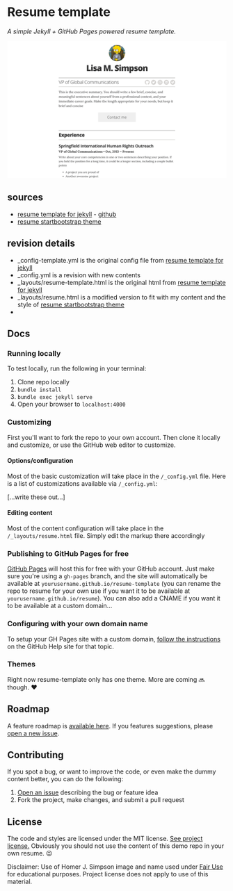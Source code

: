 # Resume template

*A simple Jekyll + GitHub Pages powered resume template.*

![img](images/screenshot.png)

## sources

* [resume template for jekyll](http://resume-template.joelglovier.com) - [github](https://github.com/jglovier/resume-template)
* [resume startbootstrap theme](https://startbootstrap.com/template-overviews/resume/)


## revision details

* _config-template.yml is the original config file from [resume template for jekyll](http://resume-template.joelglovier.com)
* _config.yml is a revision with new contents
* _layouts/resume-template.html is the original html from [resume template for jekyll](http://resume-template.joelglovier.com)
* _layouts/resume.html is a  modified version to fit with my content and the style of [resume startbootstrap theme](https://startbootstrap.com/template-overviews/resume/)
* 





## Docs

### Running locally

To test locally, run the following in your terminal:

1. Clone repo locally
1. `bundle install`
2. `bundle exec jekyll serve`
3. Open your browser to `localhost:4000`

### Customizing

First you'll want to fork the repo to your own account. Then clone it locally and customize, or use the GitHub web editor to customize.

#### Options/configuration

Most of the basic customization will take place in the `/_config.yml` file. Here is a list of customizations available via `/_config.yml`:

[...write these out...]

#### Editing content

Most of the content configuration will take place in the `/_layouts/resume.html` file. Simply edit the markup there accordingly

### Publishing to GitHub Pages for free

[GitHub Pages](https://pages.github.com/) will host this for free with your GitHub account. Just make sure you're using a `gh-pages` branch, and the site will automatically be available at `yourusername.github.io/resume-template` (you can rename the repo to resume for your own use if you want it to be available at `yourusername.github.io/resume`). You can also add a CNAME if you want it to be available at a custom domain...

### Configuring with your own domain name

To setup your GH Pages site with a custom domain, [follow the instructions](https://help.github.com/articles/setting-up-a-custom-domain-with-github-pages/) on the GitHub Help site for that topic.

### Themes

Right now resume-template only has one theme. More are coming :soon: though. :heart:

## Roadmap

A feature roadmap is [available here](https://github.com/jglovier/resume-template/projects/1). If you features suggestions, please [open a new issue](https://github.com/jglovier/resume-template/issues/new).

## Contributing

If you spot a bug, or want to improve the code, or even make the dummy content better, you can do the following:

1. [Open an issue](https://github.com/jglovier/resume-template/issues/new) describing the bug or feature idea
2. Fork the project, make changes, and submit a pull request

## License

The code and styles are licensed under the MIT license. [See project license.](LICENSE) Obviously you should not use the content of this demo repo in your own resume. :wink:

Disclaimer: Use of Homer J. Simpson image and name used under [Fair Use](https://en.wikipedia.org/wiki/Fair_use) for educational purposes. Project license does not apply to use of this material.
